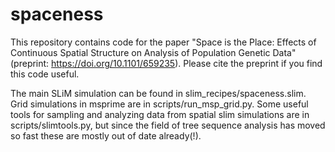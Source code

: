 # spaceness

This repository contains code for the paper 
"Space is the Place: Effects of Continuous Spatial Structure on Analysis of Population Genetic Data"
(preprint: https://doi.org/10.1101/659235). Please cite the preprint if you find this code useful. 

The main SLiM simulation can be found in slim_recipes/spaceness.slim. Grid simulations in msprime are in scripts/run_msp_grid.py. Some useful tools for sampling and analyzing data from spatial slim simulations are in scripts/slimtools.py, but since the field of tree sequence analysis has moved so fast these are mostly out of date already(!). 
